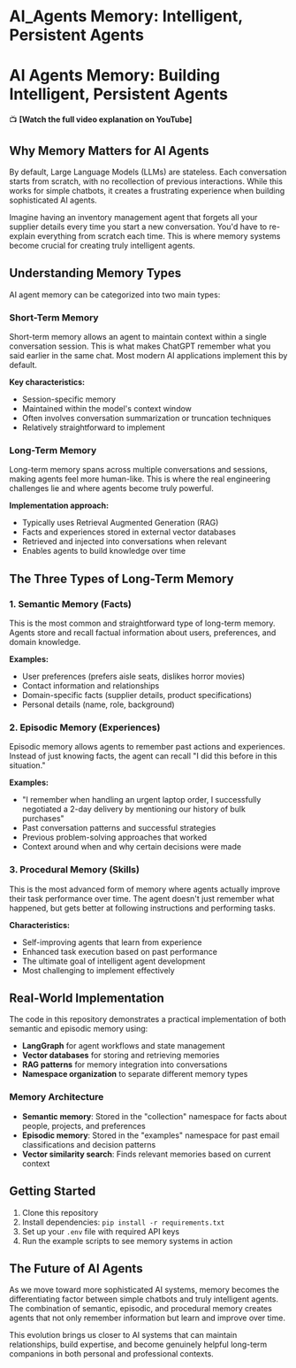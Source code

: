 # AI_Agents Memory: Intelligent, Persistent Agents

# AI Agents Memory: Building Intelligent, Persistent Agents

📺 **[Watch the full video explanation on YouTube]**

## Why Memory Matters for AI Agents

By default, Large Language Models (LLMs) are stateless. Each conversation starts from scratch, with no recollection of previous interactions. While this works for simple chatbots, it creates a frustrating experience when building sophisticated AI agents.

Imagine having an inventory management agent that forgets all your supplier details every time you start a new conversation. You'd have to re-explain everything from scratch each time. This is where memory systems become crucial for creating truly intelligent agents.

## Understanding Memory Types

AI agent memory can be categorized into two main types:

### Short-Term Memory
Short-term memory allows an agent to maintain context within a single conversation session. This is what makes ChatGPT remember what you said earlier in the same chat. Most modern AI applications implement this by default.

**Key characteristics:**
- Session-specific memory
- Maintained within the model's context window
- Often involves conversation summarization or truncation techniques
- Relatively straightforward to implement

### Long-Term Memory
Long-term memory spans across multiple conversations and sessions, making agents feel more human-like. This is where the real engineering challenges lie and where agents become truly powerful.

**Implementation approach:**
- Typically uses Retrieval Augmented Generation (RAG)
- Facts and experiences stored in external vector databases
- Retrieved and injected into conversations when relevant
- Enables agents to build knowledge over time

## The Three Types of Long-Term Memory

### 1. Semantic Memory (Facts)
This is the most common and straightforward type of long-term memory. Agents store and recall factual information about users, preferences, and domain knowledge.

**Examples:**
- User preferences (prefers aisle seats, dislikes horror movies)
- Contact information and relationships
- Domain-specific facts (supplier details, product specifications)
- Personal details (name, role, background)

### 2. Episodic Memory (Experiences)
Episodic memory allows agents to remember past actions and experiences. Instead of just knowing facts, the agent can recall "I did this before in this situation."

**Examples:**
- "I remember when handling an urgent laptop order, I successfully negotiated a 2-day delivery by mentioning our history of bulk purchases"
- Past conversation patterns and successful strategies
- Previous problem-solving approaches that worked
- Context around when and why certain decisions were made

### 3. Procedural Memory (Skills)
This is the most advanced form of memory where agents actually improve their task performance over time. The agent doesn't just remember what happened, but gets better at following instructions and performing tasks.

**Characteristics:**
- Self-improving agents that learn from experience
- Enhanced task execution based on past performance
- The ultimate goal of intelligent agent development
- Most challenging to implement effectively

## Real-World Implementation

The code in this repository demonstrates a practical implementation of both semantic and episodic memory using:

- **LangGraph** for agent workflows and state management
- **Vector databases** for storing and retrieving memories
- **RAG patterns** for memory integration into conversations
- **Namespace organization** to separate different memory types

### Memory Architecture
- **Semantic memory**: Stored in the "collection" namespace for facts about people, projects, and preferences
- **Episodic memory**: Stored in the "examples" namespace for past email classifications and decision patterns
- **Vector similarity search**: Finds relevant memories based on current context

## Getting Started

1. Clone this repository
2. Install dependencies: `pip install -r requirements.txt`
3. Set up your `.env` file with required API keys
4. Run the example scripts to see memory systems in action

## The Future of AI Agents

As we move toward more sophisticated AI systems, memory becomes the differentiating factor between simple chatbots and truly intelligent agents. The combination of semantic, episodic, and procedural memory creates agents that not only remember information but learn and improve over time.

This evolution brings us closer to AI systems that can maintain relationships, build expertise, and become genuinely helpful long-term companions in both personal and professional contexts.
